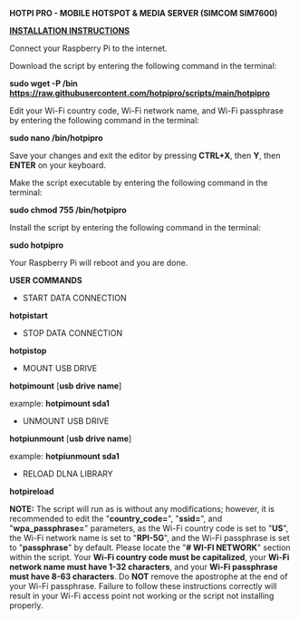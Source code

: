 **HOTPI PRO - MOBILE HOTSPOT & MEDIA SERVER (SIMCOM SIM7600)**

**<u>INSTALLATION INSTRUCTIONS</u>**

Connect your Raspberry Pi to the internet.

Download the script by entering the following command in the terminal:

**sudo wget -P /bin https://raw.githubusercontent.com/hotpipro/scripts/main/hotpipro**

Edit your Wi-Fi country code, Wi-Fi network name, and Wi-Fi passphrase by entering the following command in the terminal:

**sudo nano /bin/hotpipro**

Save your changes and exit the editor by pressing **CTRL+X**, then **Y**, then **ENTER** on your keyboard.

Make the script executable by entering the following command in the terminal:

**sudo chmod 755 /bin/hotpipro**

Install the script by entering the following command in the terminal:

**sudo hotpipro**

Your Raspberry Pi will reboot and you are done.

**USER COMMANDS**

- START DATA CONNECTION

**hotpistart**

- STOP DATA CONNECTION

**hotpistop**

- MOUNT USB DRIVE

**hotpimount** [**usb drive name**]

example: **hotpimount sda1**

- UNMOUNT USB DRIVE

**hotpiunmount** [**usb drive name**]

example: **hotpiunmount sda1**

- RELOAD DLNA LIBRARY

**hotpireload**

**NOTE:** The script will run as is without any modifications; however, it is recommended to edit the "**country_code=**", "**ssid=**", and "**wpa_passphrase=**" parameters, as the Wi-Fi country code is set to "**US**", the Wi-Fi network name is set to "**RPI-5G**", and the Wi-Fi passphrase is set to "**passphrase**" by default. Please locate the "**# WI-FI NETWORK**" section within the script. Your **Wi-Fi country code must be capitalized**, your **Wi-Fi network name must have 1-32 characters**, and your **Wi-Fi passphrase must have 8-63 characters**. Do **NOT** remove the apostrophe at the end of your Wi-Fi passphrase. Failure to follow these instructions correctly will result in your Wi-Fi access point not working or the script not installing properly.
